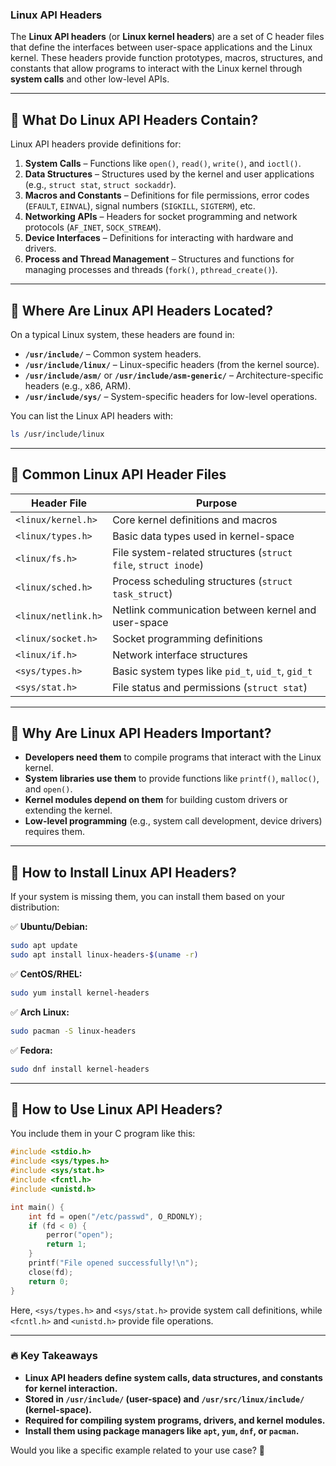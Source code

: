 ### **Linux API Headers**
The **Linux API headers** (or **Linux kernel headers**) are a set of C header files that define the interfaces between user-space applications and the Linux kernel. These headers provide function prototypes, macros, structures, and constants that allow programs to interact with the Linux kernel through **system calls** and other low-level APIs.

---

## 📌 **What Do Linux API Headers Contain?**
Linux API headers provide definitions for:
1. **System Calls** – Functions like `open()`, `read()`, `write()`, and `ioctl()`.
2. **Data Structures** – Structures used by the kernel and user applications (e.g., `struct stat`, `struct sockaddr`).
3. **Macros and Constants** – Definitions for file permissions, error codes (`EFAULT`, `EINVAL`), signal numbers (`SIGKILL`, `SIGTERM`), etc.
4. **Networking APIs** – Headers for socket programming and network protocols (`AF_INET`, `SOCK_STREAM`).
5. **Device Interfaces** – Definitions for interacting with hardware and drivers.
6. **Process and Thread Management** – Structures and functions for managing processes and threads (`fork()`, `pthread_create()`).

---

## 📌 **Where Are Linux API Headers Located?**
On a typical Linux system, these headers are found in:
- **`/usr/include/`** – Common system headers.
- **`/usr/include/linux/`** – Linux-specific headers (from the kernel source).
- **`/usr/include/asm/`** or **`/usr/include/asm-generic/`** – Architecture-specific headers (e.g., x86, ARM).
- **`/usr/include/sys/`** – System-specific headers for low-level operations.

You can list the Linux API headers with:
```sh
ls /usr/include/linux
```

---

## 📌 **Common Linux API Header Files**
| Header File | Purpose |
|------------|---------|
| `<linux/kernel.h>` | Core kernel definitions and macros |
| `<linux/types.h>` | Basic data types used in kernel-space |
| `<linux/fs.h>` | File system-related structures (`struct file`, `struct inode`) |
| `<linux/sched.h>` | Process scheduling structures (`struct task_struct`) |
| `<linux/netlink.h>` | Netlink communication between kernel and user-space |
| `<linux/socket.h>` | Socket programming definitions |
| `<linux/if.h>` | Network interface structures |
| `<sys/types.h>` | Basic system types like `pid_t`, `uid_t`, `gid_t` |
| `<sys/stat.h>` | File status and permissions (`struct stat`) |

---

## 📌 **Why Are Linux API Headers Important?**
- **Developers need them** to compile programs that interact with the Linux kernel.
- **System libraries use them** to provide functions like `printf()`, `malloc()`, and `open()`.
- **Kernel modules depend on them** for building custom drivers or extending the kernel.
- **Low-level programming** (e.g., system call development, device drivers) requires them.

---

## 📌 **How to Install Linux API Headers?**
If your system is missing them, you can install them based on your distribution:

✅ **Ubuntu/Debian:**
```sh
sudo apt update
sudo apt install linux-headers-$(uname -r)
```

✅ **CentOS/RHEL:**
```sh
sudo yum install kernel-headers
```

✅ **Arch Linux:**
```sh
sudo pacman -S linux-headers
```

✅ **Fedora:**
```sh
sudo dnf install kernel-headers
```

---

## 📌 **How to Use Linux API Headers?**
You include them in your C program like this:

```c
#include <stdio.h>
#include <sys/types.h>
#include <sys/stat.h>
#include <fcntl.h>
#include <unistd.h>

int main() {
    int fd = open("/etc/passwd", O_RDONLY);
    if (fd < 0) {
        perror("open");
        return 1;
    }
    printf("File opened successfully!\n");
    close(fd);
    return 0;
}
```
Here, `<sys/types.h>` and `<sys/stat.h>` provide system call definitions, while `<fcntl.h>` and `<unistd.h>` provide file operations.

---

### 🔥 **Key Takeaways**
- **Linux API headers define system calls, data structures, and constants for kernel interaction.**
- **Stored in `/usr/include/` (user-space) and `/usr/src/linux/include/` (kernel-space).**
- **Required for compiling system programs, drivers, and kernel modules.**
- **Install them using package managers like `apt`, `yum`, `dnf`, or `pacman`.**

Would you like a specific example related to your use case? 🚀
